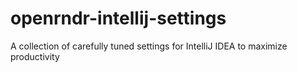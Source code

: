 # openrndr-intellij-settings
A collection of carefully tuned settings for IntelliJ IDEA to maximize productivity
